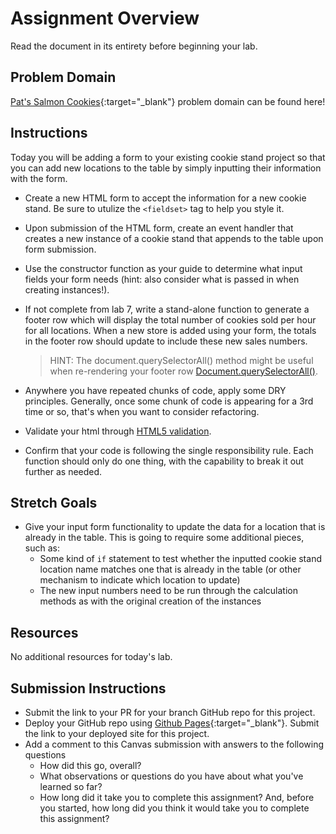 # Assignment Overview

Read the document in its entirety before beginning your lab.

## Problem Domain

[Pat's Salmon Cookies](https://codefellows.github.io/code-201-guide/curriculum/class-06/lab/){:target="_blank"} problem domain can be found here!

## Instructions

Today you will be adding a form to your existing cookie stand project so that you can add new locations to the table by simply inputting their information with the form.

- Create a new HTML form to accept the information for a new cookie stand. Be sure to utulize the `<fieldset>` tag to help you style it.

- Upon submission of the HTML form, create an event handler that creates a new instance of a cookie stand that appends to the table upon form submission.

- Use the constructor function as your guide to determine what input fields your form needs (hint: also consider what is passed in when creating instances!).

- If not complete from lab 7, write a stand-alone function to generate a footer row which will display the total number of cookies sold per hour for all locations. When a new store is added using your form, the totals in the footer row should update to include these new sales numbers.
    > HINT: The document.querySelectorAll() method might be useful when re-rendering your footer row [Document.querySelectorAll()](https://developer.mozilla.org/en-US/docs/Web/API/Document/querySelectorAll).

- Anywhere you have repeated chunks of code, apply some DRY principles. Generally, once some chunk of code is appearing for a 3rd time or so, that's when you want to consider refactoring.

- Validate your html through [HTML5 validation](https://developer.mozilla.org/en-US/docs/Learn/HTML/Forms/Form_validation).

- Confirm that your code is following the single responsibility rule. Each function should only do one thing, with the capability to break it out further as needed.

## Stretch Goals

- Give your input form functionality to update the data for a location that is already in the table. This is going to require some additional pieces, such as:
  - Some kind of `if` statement to test whether the inputted cookie stand location name matches one that is already in the table (or other mechanism to indicate which location to update)
  - The new input numbers need to be run through the calculation methods as with the original creation of the instances

## Resources

No additional resources for today's lab.

## Submission Instructions

- Submit the link to your PR for your branch  GitHub repo for this project.
- Deploy your GitHub repo using [Github Pages](https://docs.github.com/en/pages/getting-started-with-github-pages/creating-a-github-pages-site#creating-your-site){:target="_blank"}. Submit the link to your deployed site for this project.
- Add a comment to this Canvas submission with answers to the following questions
  - How did this go, overall?
  - What observations or questions do you have about what you've learned so far?
  - How long did it take you to complete this assignment? And, before you started, how long did you think it would take you to complete this assignment?
